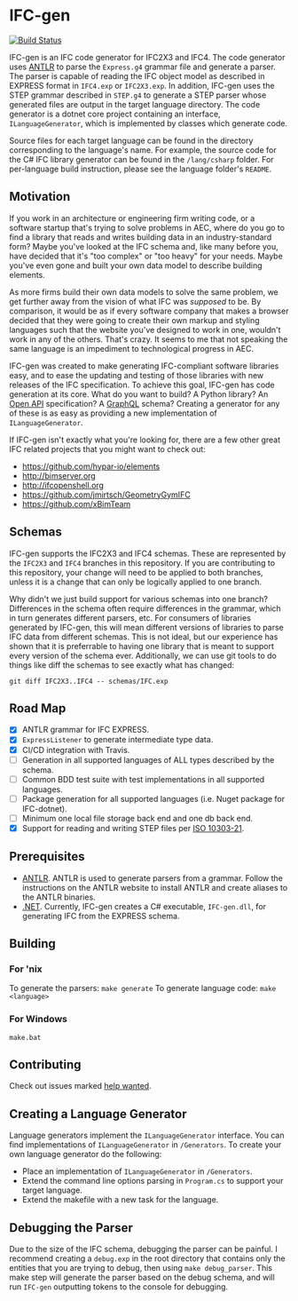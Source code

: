 # IFC-gen

[![Build Status](https://travis-ci.org/hypar-io/IFC-gen.svg?branch=IFC4)](https://travis-ci.org/hypar-io/IFC-gen)

IFC-gen is an IFC code generator for IFC2X3 and IFC4. The code generator uses [ANTLR](http://www.antlr.org) to parse
the `Express.g4` grammar file and generate a parser. The parser is capable of reading the IFC object model as described
in EXPRESS format in `IFC4.exp` or `IFC2X3.exp`. In addition, IFC-gen uses the STEP grammar described in `STEP.g4` to
generate a STEP parser whose generated files are output in the target language directory. The code generator is a dotnet
core project containing an interface, `ILanguageGenerator`, which is implemented by classes which generate code.

Source files for each target language can be found in the directory corresponding to the language's name. For example,
the source code for the C# IFC library generator can be found in the `/lang/csharp` folder. For per-language build
instruction, please see the language folder's `README`.

## Motivation

If you work in an architecture or engineering firm writing code, or a software startup that's trying to solve problems
in AEC, where do you go to find a library that reads and writes building data in an industry-standard form? Maybe you've
looked at the IFC schema and, like many before you, have decided that it's "too complex" or "too heavy" for your needs.
Maybe you've even gone and built your own data model to describe building elements.

As more firms build their own data models to solve the same problem, we get further away from the vision of what IFC was
_supposed_ to be. By comparison, it would be as if every software company that makes a browser decided that they were
going to create their own markup and styling languages such that the website you've designed to work in one, wouldn't
work in any of the others. That's crazy. It seems to me that not speaking the same language is an impediment to
technological progress in AEC.

IFC-gen was created to make generating IFC-compliant software libraries easy, and to ease the updating and testing of
those libraries with new releases of the IFC specification. To achieve this goal, IFC-gen has code generation at its
core. What do you want to build? A Python library? An [Open API](https://github.com/OAI/OpenAPI-Specification)
specification? A [GraphQL](http://graphql.org) schema? Creating a generator for any of these is as easy as providing a
new implementation of `ILanguageGenerator`.

If IFC-gen isn't exactly what you're looking for, there are a few other great IFC related projects that you might want
to check out:

- https://github.com/hypar-io/elements
- http://bimserver.org
- http://ifcopenshell.org
- https://github.com/jmirtsch/GeometryGymIFC
- https://github.com/xBimTeam

## Schemas

IFC-gen supports the IFC2X3 and IFC4 schemas. These are represented by the `IFC2X3` and `IFC4` branches in this
repository. If you are contributing to this repository, your change will need to be applied to both branches, unless it
is a change that can only be logically applied to one branch.

Why didn't we just build support for various schemas into one branch? Differences in the schema often require
differences in the grammar, which in turn generates different parsers, etc. For consumers of libraries generated by
IFC-gen, this will mean different versions of libraries to parse IFC data from different schemas. This is not ideal, but
our experience has shown that it is preferrable to having one library that is meant to support every version of the
schema ever. Additionally, we can use git tools to do things like diff the schemas to see exactly what has changed:

```
git diff IFC2X3..IFC4 -- schemas/IFC.exp
```

## Road Map

- [x] ANTLR grammar for IFC EXPRESS.
- [x] `ExpressListener` to generate intermediate type data.
- [x] CI/CD integration with Travis.
- [ ] Generation in all supported languages of ALL types described by the schema.
- [ ] Common BDD test suite with test implementations in all supported languages.
- [ ] Package generation for all supported languages (i.e. Nuget package for IFC-dotnet).
- [ ] Minimum one local file storage back end and one db back end.
- [x] Support for reading and writing STEP files per [ISO 10303-21](https://en.wikipedia.org/wiki/ISO_10303-21).

## Prerequisites

- [ANTLR](http://www.antlr.org). ANTLR is used to generate parsers from a grammar. Follow the instructions on the ANTLR
  website to install ANTLR and create aliases to the ANTLR binaries.
- [.NET](https://www.microsoft.com/net/learn/get-started/macos). Currently, IFC-gen creates a C#
  executable, `IFC-gen.dll`, for generating IFC from the EXPRESS schema.

## Building

### For 'nix

To generate the parsers:
`make generate`
To generate language code:
`make <language>`

### For Windows

`make.bat`

## Contributing

Check out issues
marked [help wanted](https://github.com/hypar-io/IFC-gen/issues?q=is%3Aissue+is%3Aopen+label%3A%22help+wanted%22).

## Creating a Language Generator

Language generators implement the `ILanguageGenerator` interface. You can find implementations of `ILanguageGenerator`
in `/Generators`. To create your own language generator do the following:

- Place an implementation of `ILanguageGenerator` in `/Generators`.
- Extend the command line options parsing in `Program.cs` to support your target language.
- Extend the makefile with a new task for the language.

## Debugging the Parser

Due to the size of the IFC schema, debugging the parser can be painful. I recommend creating a `debug.exp` in the root
directory that contains only the entities that you are trying to debug, then using `make debug_parser`. This make step
will generate the parser based on the debug schema, and will run `IFC-gen` outputting tokens to the console for
debugging. 
